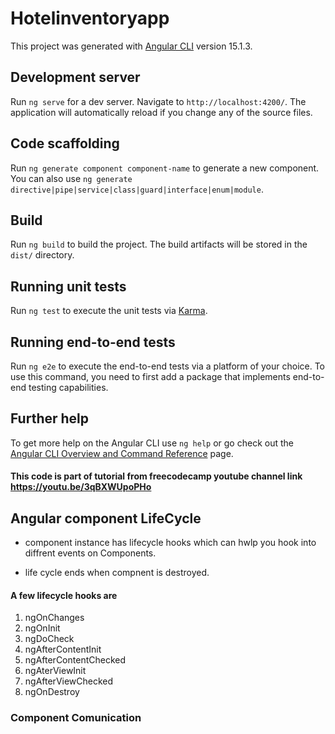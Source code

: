 # Hotelinventoryapp

This project was generated with [Angular CLI](https://github.com/angular/angular-cli) version 15.1.3.

## Development server

Run `ng serve` for a dev server. Navigate to `http://localhost:4200/`. The application will automatically reload if you change any of the source files.

## Code scaffolding

Run `ng generate component component-name` to generate a new component. You can also use `ng generate directive|pipe|service|class|guard|interface|enum|module`.

## Build

Run `ng build` to build the project. The build artifacts will be stored in the `dist/` directory.

## Running unit tests

Run `ng test` to execute the unit tests via [Karma](https://karma-runner.github.io).

## Running end-to-end tests

Run `ng e2e` to execute the end-to-end tests via a platform of your choice. To use this command, you need to first add a package that implements end-to-end testing capabilities.

## Further help

To get more help on the Angular CLI use `ng help` or go check out the [Angular CLI Overview and Command Reference](https://angular.io/cli) page.

#### This code is part of tutorial from freecodecamp youtube channel link https://youtu.be/3qBXWUpoPHo

## Angular component LifeCycle

- component instance has lifecycle hooks which can hwlp you hook into diffrent events on Components.

- life cycle ends when compnent is destroyed.

#### A few lifecycle hooks are

1. ngOnChanges
2. ngOnInit
3. ngDoCheck
4. ngAfterContentInit
5. ngAfterContentChecked
6. ngAterViewInit
7. ngAfterViewChecked
8. ngOnDestroy

### Component Comunication
